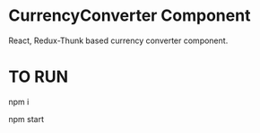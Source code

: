# CurrencyConverter Component

React, Redux-Thunk based currency converter component.

# TO RUN

npm i

npm start
